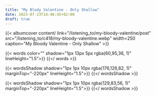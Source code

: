 ```yaml
---
title: "My Blody Valentine - Only Shallow"
date: 2023-07-23T14:46:45+02:00
draft: true
---
```


{{< albumcover
content/
    link="/listening_to/my-bloody-valentine/post"
    src="/listening_to/c418/my-bloody-valentine.webp"
    width=250
    caption="My Bloody Valentine - Only Shallow"
    >}}

{{< words color="" shadow="1px 13px 5px rgba(60,95,36, 1)" lineHeight="1.5">}}
{{</ words >}}

{{< wordsShadow shadow="1px 1px 10px rgba(176,126,82, 1)" marginTop="-220px" lineHeight="1.5">}}
{{</ wordsShadow >}}

{{< wordsShadow shadow="1px 1px 10px rgba(129,83,56, 1)" marginTop="-220px" lineHeight="1.5">}}
{{</ wordsShadow >}}

